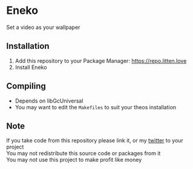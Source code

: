 # Eneko
Set a video as your wallpaper

## Installation
1. Add this repository to your Package Manager: https://repo.litten.love
2. Install Eneko

## Compiling
  - Depends on libGcUniversal
  - You may want to edit the `Makefiles` to suit your theos installation

## Note
If you take code from this repository please link it, or my [twitter](https://twitter.com/schneelittchen) to your project  
You may not redistribute this source code or packages from it  
You may not use this project to make profit like money
